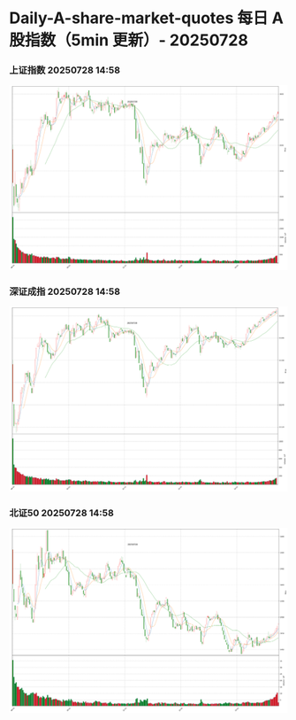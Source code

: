 
# Daily-A-share-market-quotes 每日 A 股指数（5min 更新）- 20250728

### 上证指数 20250728 14:58
![](./fig/2025/7/20250728-sh000001.png)

### 深证成指 20250728 14:58
![](./fig/2025/7/20250728-sz399001.png)

### 北证50 20250728 14:58
![](./fig/2025/7/20250728-bj899050.png)
